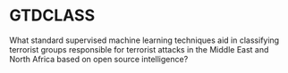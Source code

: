 # GTDCLASS
What standard supervised machine learning techniques aid in classifying terrorist groups responsible for terrorist attacks in the Middle East and North Africa based on open source intelligence?  
